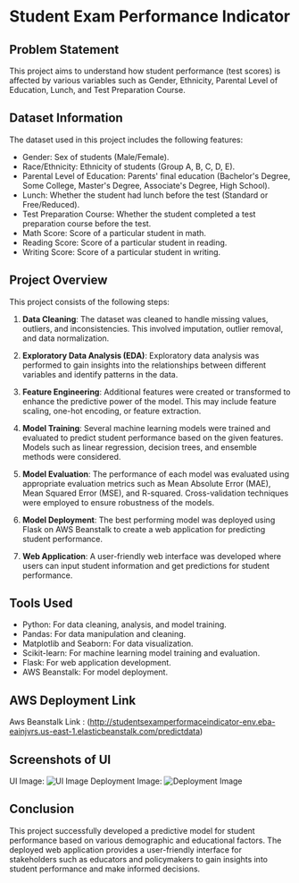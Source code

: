 # Student Exam Performance Indicator

## Problem Statement
This project aims to understand how student performance (test scores) is affected by various variables such as Gender, Ethnicity, Parental Level of Education, Lunch, and Test Preparation Course.

## Dataset Information
The dataset used in this project includes the following features:
- Gender: Sex of students (Male/Female).
- Race/Ethnicity: Ethnicity of students (Group A, B, C, D, E).
- Parental Level of Education: Parents' final education (Bachelor's Degree, Some College, Master's Degree, Associate's Degree, High School).
- Lunch: Whether the student had lunch before the test (Standard or Free/Reduced).
- Test Preparation Course: Whether the student completed a test preparation course before the test.
- Math Score: Score of a particular student in math.
- Reading Score: Score of a particular student in reading.
- Writing Score: Score of a particular student in writing.

## Project Overview
This project consists of the following steps:

1. **Data Cleaning**: The dataset was cleaned to handle missing values, outliers, and inconsistencies. This involved imputation, outlier removal, and data normalization.
   
2. **Exploratory Data Analysis (EDA)**: Exploratory data analysis was performed to gain insights into the relationships between different variables and identify patterns in the data.

3. **Feature Engineering**: Additional features were created or transformed to enhance the predictive power of the model. This may include feature scaling, one-hot encoding, or feature extraction.

4. **Model Training**: Several machine learning models were trained and evaluated to predict student performance based on the given features. Models such as linear regression, decision trees, and ensemble methods were considered.

5. **Model Evaluation**: The performance of each model was evaluated using appropriate evaluation metrics such as Mean Absolute Error (MAE), Mean Squared Error (MSE), and R-squared. Cross-validation techniques were employed to ensure robustness of the models.

6. **Model Deployment**: The best performing model was deployed using Flask on AWS Beanstalk to create a web application for predicting student performance.

7. **Web Application**: A user-friendly web interface was developed where users can input student information and get predictions for student performance.

## Tools Used
- Python: For data cleaning, analysis, and model training.
- Pandas: For data manipulation and cleaning.
- Matplotlib and Seaborn: For data visualization.
- Scikit-learn: For machine learning model training and evaluation.
- Flask: For web application development.
- AWS Beanstalk: For model deployment.

## AWS Deployment Link
Aws Beanstalk Link : (http://studentsexamperformaceindicator-env.eba-eainjvrs.us-east-1.elasticbeanstalk.com/predictdata)


## Screenshots of UI
UI Image: ![UI Image](https://drive.google.com/uc?export=view&id=1hwZ3KJcVQaAmjBYwY8t8z9Ni8KZ77WwP)
Deployment Image: ![Deployment Image](https://drive.google.com/uc?export=view&id=1Q8vn-eZ9wx8bQdbFkz5TEIoTfzXiALeS)

## Conclusion
This project successfully developed a predictive model for student performance based on various demographic and educational factors. The deployed web application provides a user-friendly interface for stakeholders such as educators and policymakers to gain insights into student performance and make informed decisions.

